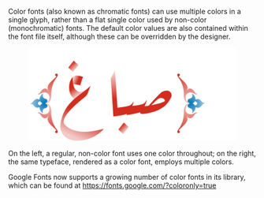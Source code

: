 Color fonts (also known as chromatic fonts) can use multiple colors in a single glyph, rather than a flat single color used by non-color (monochromatic) fonts. The default color values are also contained within the font file itself, although these can be overridden by the designer.

<figure>

![ALT](images/thumbnail.svg)

</figure>

<figcaption>On the left, a regular, non-color font uses one color throughout; on the right, the same typeface, rendered as a color font, employs multiple colors.</figcaption>

Google Fonts now supports a growing number of color fonts in its library, which can be found at https://fonts.google.com/?coloronly=true 
